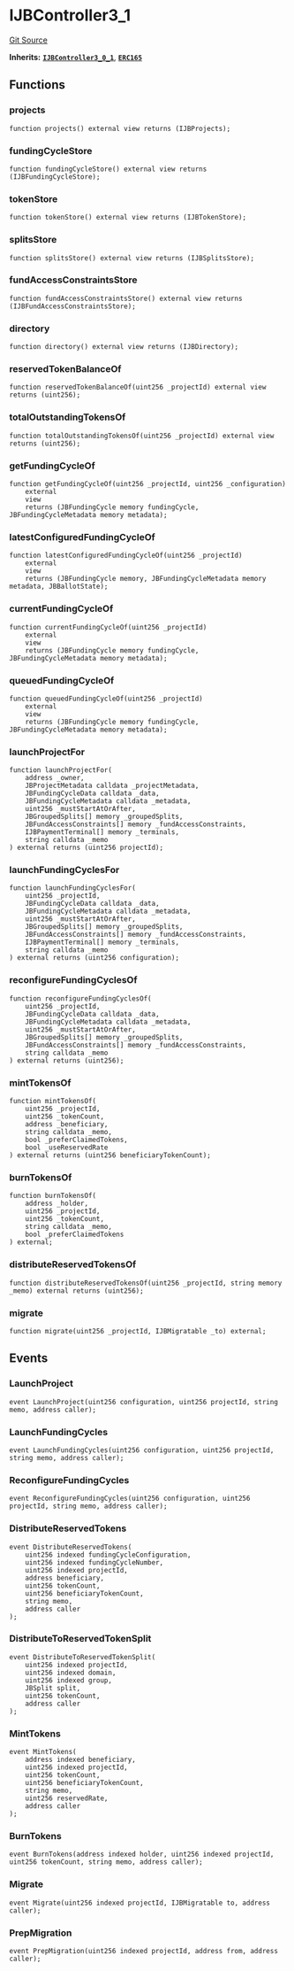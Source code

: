 # IJBController3_1
[Git Source](https://github.com/jbx-protocol/juice-contracts-v3/blob/48fe7091a30761fa42ce394c68aad2fcf639ea53/contracts/interfaces/IJBController3_1.sol)

**Inherits:**
[**`IJBController3_0_1`**](/dev/api/interfaces/ijbcontroller3_0_1/), [**`ERC165`**](https://docs.openzeppelin.com/contracts/4.x/api/utils#ERC165)


## Functions
### projects


```solidity
function projects() external view returns (IJBProjects);
```

### fundingCycleStore


```solidity
function fundingCycleStore() external view returns (IJBFundingCycleStore);
```

### tokenStore


```solidity
function tokenStore() external view returns (IJBTokenStore);
```

### splitsStore


```solidity
function splitsStore() external view returns (IJBSplitsStore);
```

### fundAccessConstraintsStore


```solidity
function fundAccessConstraintsStore() external view returns (IJBFundAccessConstraintsStore);
```

### directory


```solidity
function directory() external view returns (IJBDirectory);
```

### reservedTokenBalanceOf


```solidity
function reservedTokenBalanceOf(uint256 _projectId) external view returns (uint256);
```

### totalOutstandingTokensOf


```solidity
function totalOutstandingTokensOf(uint256 _projectId) external view returns (uint256);
```

### getFundingCycleOf


```solidity
function getFundingCycleOf(uint256 _projectId, uint256 _configuration)
    external
    view
    returns (JBFundingCycle memory fundingCycle, JBFundingCycleMetadata memory metadata);
```

### latestConfiguredFundingCycleOf


```solidity
function latestConfiguredFundingCycleOf(uint256 _projectId)
    external
    view
    returns (JBFundingCycle memory, JBFundingCycleMetadata memory metadata, JBBallotState);
```

### currentFundingCycleOf


```solidity
function currentFundingCycleOf(uint256 _projectId)
    external
    view
    returns (JBFundingCycle memory fundingCycle, JBFundingCycleMetadata memory metadata);
```

### queuedFundingCycleOf


```solidity
function queuedFundingCycleOf(uint256 _projectId)
    external
    view
    returns (JBFundingCycle memory fundingCycle, JBFundingCycleMetadata memory metadata);
```

### launchProjectFor


```solidity
function launchProjectFor(
    address _owner,
    JBProjectMetadata calldata _projectMetadata,
    JBFundingCycleData calldata _data,
    JBFundingCycleMetadata calldata _metadata,
    uint256 _mustStartAtOrAfter,
    JBGroupedSplits[] memory _groupedSplits,
    JBFundAccessConstraints[] memory _fundAccessConstraints,
    IJBPaymentTerminal[] memory _terminals,
    string calldata _memo
) external returns (uint256 projectId);
```

### launchFundingCyclesFor


```solidity
function launchFundingCyclesFor(
    uint256 _projectId,
    JBFundingCycleData calldata _data,
    JBFundingCycleMetadata calldata _metadata,
    uint256 _mustStartAtOrAfter,
    JBGroupedSplits[] memory _groupedSplits,
    JBFundAccessConstraints[] memory _fundAccessConstraints,
    IJBPaymentTerminal[] memory _terminals,
    string calldata _memo
) external returns (uint256 configuration);
```

### reconfigureFundingCyclesOf


```solidity
function reconfigureFundingCyclesOf(
    uint256 _projectId,
    JBFundingCycleData calldata _data,
    JBFundingCycleMetadata calldata _metadata,
    uint256 _mustStartAtOrAfter,
    JBGroupedSplits[] memory _groupedSplits,
    JBFundAccessConstraints[] memory _fundAccessConstraints,
    string calldata _memo
) external returns (uint256);
```

### mintTokensOf


```solidity
function mintTokensOf(
    uint256 _projectId,
    uint256 _tokenCount,
    address _beneficiary,
    string calldata _memo,
    bool _preferClaimedTokens,
    bool _useReservedRate
) external returns (uint256 beneficiaryTokenCount);
```

### burnTokensOf


```solidity
function burnTokensOf(
    address _holder,
    uint256 _projectId,
    uint256 _tokenCount,
    string calldata _memo,
    bool _preferClaimedTokens
) external;
```

### distributeReservedTokensOf


```solidity
function distributeReservedTokensOf(uint256 _projectId, string memory _memo) external returns (uint256);
```

### migrate


```solidity
function migrate(uint256 _projectId, IJBMigratable _to) external;
```

## Events
### LaunchProject

```solidity
event LaunchProject(uint256 configuration, uint256 projectId, string memo, address caller);
```

### LaunchFundingCycles

```solidity
event LaunchFundingCycles(uint256 configuration, uint256 projectId, string memo, address caller);
```

### ReconfigureFundingCycles

```solidity
event ReconfigureFundingCycles(uint256 configuration, uint256 projectId, string memo, address caller);
```

### DistributeReservedTokens

```solidity
event DistributeReservedTokens(
    uint256 indexed fundingCycleConfiguration,
    uint256 indexed fundingCycleNumber,
    uint256 indexed projectId,
    address beneficiary,
    uint256 tokenCount,
    uint256 beneficiaryTokenCount,
    string memo,
    address caller
);
```

### DistributeToReservedTokenSplit

```solidity
event DistributeToReservedTokenSplit(
    uint256 indexed projectId,
    uint256 indexed domain,
    uint256 indexed group,
    JBSplit split,
    uint256 tokenCount,
    address caller
);
```

### MintTokens

```solidity
event MintTokens(
    address indexed beneficiary,
    uint256 indexed projectId,
    uint256 tokenCount,
    uint256 beneficiaryTokenCount,
    string memo,
    uint256 reservedRate,
    address caller
);
```

### BurnTokens

```solidity
event BurnTokens(address indexed holder, uint256 indexed projectId, uint256 tokenCount, string memo, address caller);
```

### Migrate

```solidity
event Migrate(uint256 indexed projectId, IJBMigratable to, address caller);
```

### PrepMigration

```solidity
event PrepMigration(uint256 indexed projectId, address from, address caller);
```

